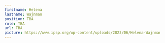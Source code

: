 ```yaml
---
firstname: Helena
lastname: Wajnman
position: TBA
role: TBA
url: TBA
picture: https://www.ipsp.org/wp-content/uploads/2023/06/Helena-Wajnman.png
---
```

